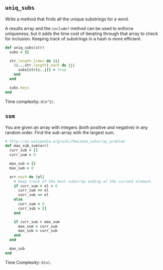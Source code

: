 ## `uniq_subs`

Write a method that finds all the unique substrings for a word.

A results array and the `include?` method can be used to enforce
uniqueness, but it adds the time cost of iterating through that array
to check for inclusion. Keeping track of substrings in a hash is more
efficient.

```ruby
def uniq_subs(str)
  subs = {}

  str.length.times do |i|
    (i...str.length).each do |j|
      subs[str[i..j]] = true
    end
  end

  subs.keys
end
```

Time complexity: `O(n^2)`.

## `sum`

You are given an array with integers (both positive and negative) in
any random order. Find the sub-array with the largest sum.

```ruby
# http://en.wikipedia.org/wiki/Maximum_subarray_problem
def max_sub_sum(arr)
  curr_sub = []
  curr_sum = 0

  max_sub = []
  max_sum = 0

  arr.each do |el|
    # keep track of the best subarray ending at the current element.
    if curr_sum + el > 0
      curr_sum += el
      curr_sub << el
    else
      curr_sum = 0
      curr_sub = []
    end

    if curr_sum > max_sum
      max_sum = curr_sum
      max_sub = curr_sub
    end
  end

  max_sub
end
```

Time Complexity: `O(n)`.

